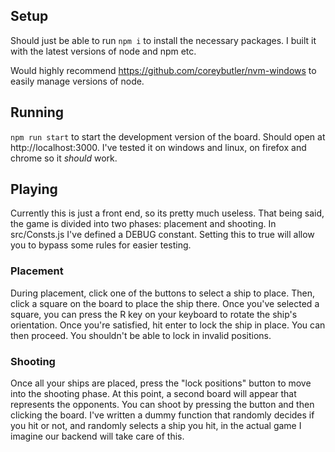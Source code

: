 ## Setup
Should just be able to run ```npm i``` to install the necessary packages. I built it with the latest versions of node and npm etc.

Would highly recommend https://github.com/coreybutler/nvm-windows to easily manage versions of node.

## Running
```npm run start``` to start the development version of the board. Should open at http://localhost:3000. I've tested it on windows and linux, on firefox and chrome so it *should* work.

## Playing
Currently this is just a front end, so its pretty much useless. That being said, the game is divided into two phases: placement and shooting. In src/Consts.js I've defined a DEBUG constant. Setting this to true will allow you to bypass some rules for easier testing.
### Placement
During placement, click one of the buttons to select a ship to place. Then, click a square on the board to place the ship there. Once you've selected a square, you can press the R key on your keyboard to rotate the ship's orientation. Once you're satisfied, hit enter to lock the ship in place. You can then proceed. You shouldn't be able to lock in invalid positions.

### Shooting
Once all your ships are placed, press the "lock positions" button to move into the shooting phase. At this point, a second board will appear that represents the opponents. You can shoot by pressing the button and then clicking the board. I've written a dummy function that randomly decides if you hit or not, and randomly selects a ship you hit, in the actual game I imagine our backend will take care of this.